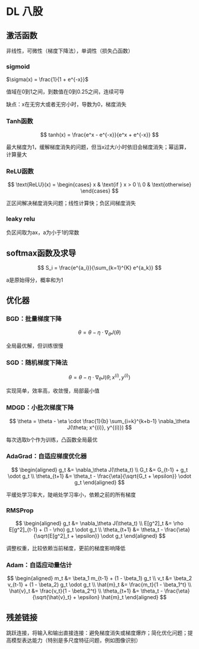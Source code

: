 # DL 八股
## 激活函数
非线性，可微性（梯度下降法），单调性（损失凸函数）
### sigmoid
$\sigma(x) = \frac{1}{1 + e^{-x}}$

值域在0到1之间，到数值在0到0.25之间，连续可导

缺点：x在无穷大或者无穷小时，导数为0，梯度消失

### Tanh函数

$$
tanh(x) = \frac{e^x - e^{-x}}{e^x + e^{-x}}
$$

最大梯度为1，缓解梯度消失的问题，但当x过大/小时依旧会梯度消失；幂运算，计算量大

### ReLU函数

$$
\text{ReLU}(x) = \begin{cases} 
x & \text{if } x > 0 \\
0 & \text{otherwise}
\end{cases}
$$

正区间解决梯度消失问题；线性计算快；负区间梯度消失

### leaky relu
负区间取为ax，a为小于1的常数

## softmax函数及求导

$$
S_i = \frac{e^{a_i}}{\sum_{k=1}^{K} e^{a_k}}
$$

a是原始得分，概率和为1

## 优化器
### BGD：批量梯度下降

$$
\theta = \theta - \eta \cdot \nabla_\theta J(\theta)
$$

全局最优解，但训练很慢

### SGD：随机梯度下降法

$$
\theta = \theta - \eta \cdot \nabla_\theta J(\theta; x^{(i)}, y^{(i)})
$$

实现简单，效率高，收敛慢，局部最小值

### MDGD：小批次梯度下降

$$
\theta = \theta - \eta \cdot \frac{1}{b} \sum_{i=k}^{k+b-1} \nabla_\theta J(\theta; x^{(i)}, y^{(i)})
$$

每次选取b个作为训练，凸函数全局最优

### AdaGrad：自适应梯度优化器

$$
\begin{aligned}
g_t &= \nabla_\theta J(\theta_t) \\
G_t &= G_{t-1} + g_t \odot g_t \\
\theta_{t+1} &= \theta_t - \frac{\eta}{\sqrt{G_t + \epsilon}} \odot g_t
\end{aligned}
$$

平缓处学习率大，陡峭处学习率小，依赖之前的所有梯度

### RMSProp

$$
\begin{aligned}
g_t &= \nabla_\theta J(\theta_t) \\
E[g^2]_t &= \rho E[g^2]_{t-1} + (1 - \rho) g_t \odot g_t \\
\theta_{t+1} &= \theta_t - \frac{\eta}{\sqrt{E[g^2]_t + \epsilon}} \odot g_t
\end{aligned}
$$

调整权重，比较依赖当前梯度，更前的梯度影响降低

### Adam：自适应动量估计

$$
\begin{aligned}
m_t &= \beta_1 m_{t-1} + (1 - \beta_1) g_t \\
v_t &= \beta_2 v_{t-1} + (1 - \beta_2) g_t \odot g_t \\
\hat{m}_t &= \frac{m_t}{1 - \beta_1^t} \\
\hat{v}_t &= \frac{v_t}{1 - \beta_2^t} \\
\theta_{t+1} &= \theta_t - \frac{\eta}{\sqrt{\hat{v}_t} + \epsilon} \hat{m}_t
\end{aligned}
$$

## 残差链接
跳跃连接，将输入和输出直接连接：避免梯度消失或梯度爆炸；简化优化问题；提高模型表达能力（特别是多尺度特征问题，例如图像识别）
